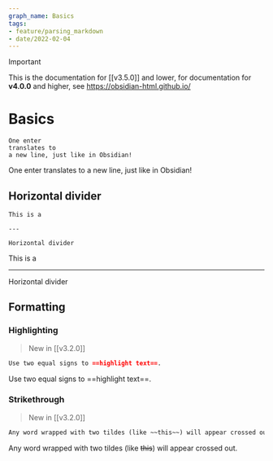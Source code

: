 ```yaml
---
graph_name: Basics
tags:
- feature/parsing_markdown
- date/2022-02-04
---
```

>[!important]
> This is the documentation for [[v3.5.0]] and lower, for documentation for **v4.0.0** and higher, see https://obsidian-html.github.io/

# Basics
```
One enter
translates to
a new line, just like in Obsidian!
```

One enter
translates to
a new line, just like in Obsidian!

## Horizontal divider
```
This is a

---

Horizontal divider
```

This is a

---

Horizontal divider


## Formatting
### Highlighting
> New in [[v3.2.0]]

```md
Use two equal signs to ==highlight text==.
```
Use two equal signs to ==highlight text==.

### Strikethrough
> New in [[v3.2.0]]

```md
Any word wrapped with two tildes (like ~~this~~) will appear crossed out.
```
Any word wrapped with two tildes (like ~~this~~) will appear crossed out.
